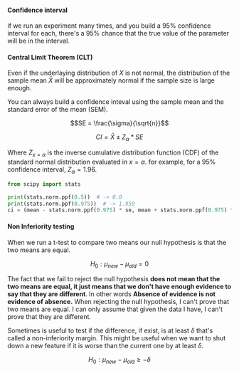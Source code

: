 
#### **Confidence interval**
if we run an experiment many times, and you build a 95% confidence interval for each, there's a 95% chance that the true value of the parameter will be in the interval.

#### **Central Limit Theorem** (CLT)
Even if the underlaying distribution of $X$ is not normal, the distribution of the sample mean $\bar{X}$ will be approximately normal if the sample size is large enough.

You can always build a confidence inteval using the sample mean and the standard error of the mean (SEM).

$$SE = \frac{\sigma}{\sqrt{n}}$$

$$CI = \bar{X} \pm Z_{\alpha} * SE$$

Where $Z_{x=\alpha}$ is the inverse cumulative distribution function (CDF) of the standard normal distribution evaluated in $x=\alpha$. for example, for a 95% confidence interval, $Z_{\alpha} = 1.96$.

```python 
from scipy import stats

print(stats.norm.ppf(0.5))  # -> 0.0
print(stats.norm.ppf(0.975))  # -> 1.959
ci = (mean - stats.norm.ppf(0.975) * se, mean + stats.norm.ppf(0.975) * se) # 95% CI
```

#### Non Inferiority testing 
When we run a t-test to compare two means our null hypothesis is that the two means are equal. 

$$H_0: \mu_{new} - \mu_{old} = 0$$

The fact that we fail to reject the null hypothesis **does not mean that the two means are equal, it just means that we don't have enough evidence to say that they are different**. In other words **Absence of evidence is not evidence of absence.** When rejecting the null hypothesis, I can't prove that two means are equal. I can only assume that given the data I have, I can't prove that they are different.

Sometimes is useful to test if the difference, if exist, is at least $\delta$ that's called a non-inferiority margin. This might be useful when we want to shut down a new feature if it is worse than the current one by at least $\delta$.

$$H_0: \mu_{new} - \mu_{old} \geq -\delta$$
